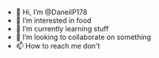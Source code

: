 - 👋 Hi, I’m @DaneilP178
- 👀 I’m interested in food
- 🌱 I’m currently learning stuff
- 💞️ I’m looking to collaborate on something
- 📫 How to reach me don't

<!---
DanielP178/DanielP178 is a ✨ special ✨ repository because its `README.md` (this file) appears on your GitHub profile.
You can click the Preview link to take a look at your changes.
--->
